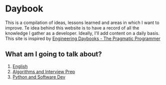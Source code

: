 # Daybook

This is a compilation of ideas, lessons learned and areas in which I want to improve.
Te idea behind this website is to have a record of all the knowledge I gather as a developer.
Ideally, I'll add content on a daily basis. This site is inspired by [Engineering Daybooks - The Pragmatic Programmer](https://www.oreilly.com/library/view/the-pragmatic-programmer/9780135956977/f_0041.xhtml)

## What am I going to talk about?

1. [English](english/introduction.md)
2. [Algorithms and Interview Prep](algorithms/introduction.md)
3. [Python and Software Dev](dev/introduction.md)
